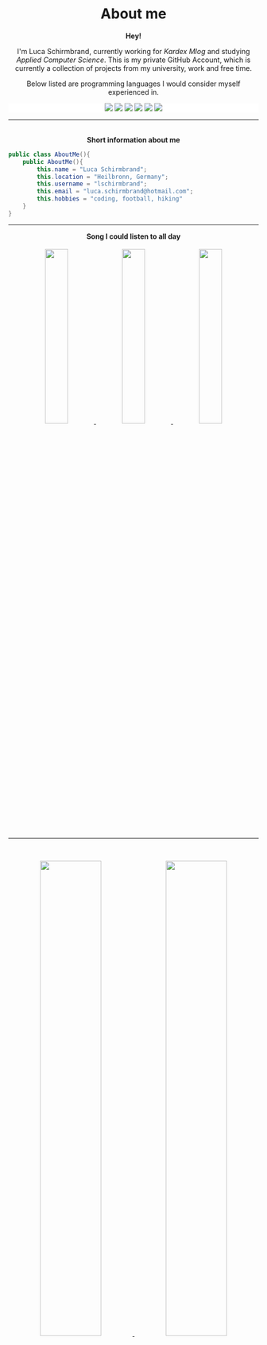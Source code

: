 <h1 align="center">
  <b>About me</b>
</h1>

<div align="center">
<b>Hey!</b>
<p>I'm Luca Schirmbrand, currently working for <i>Kardex Mlog</i> and studying <i>Applied Computer Science</i>.
This is my private GitHub Account, which is currently a collection of projects from my university, work and free time.</p>
</div>

<p>
<div align="center">
	<p>Below listed are programming languages I would consider myself experienced in.</p>
	<div style="background-color:white">
	  <img src="https://img.shields.io/badge/c%23-%23239120.svg?style=for-the-badge&logo=c-sharp&logoColor=white">
	  <img src="https://img.shields.io/badge/java-%23ED8B00.svg?style=for-the-badge&logo=java&logoColor=white">
	  <img src="https://img.shields.io/badge/javascript-%23323330.svg?style=for-the-badge&logo=javascript&logoColor=%23F7DF1E">
	  <img src="https://img.shields.io/badge/typescript-%23007ACC.svg?style=for-the-badge&logo=typescript&logoColor=white">
	  <img src="https://img.shields.io/badge/html5-%23E34F26.svg?style=for-the-badge&logo=html5&logoColor=white">
	  <img src="https://img.shields.io/badge/css3-%231572B6.svg?style=for-the-badge&logo=css3&logoColor=white">
	</div>
</div>
</p>

<hr>
<br>

<div align="center">
<b>Short information about me</b>
</div>

```c#
public class AboutMe(){
	public AboutMe(){
		this.name = "Luca Schirmbrand";
		this.location = "Heilbronn, Germany";
		this.username = "lschirmbrand";
		this.email = "luca.schirmbrand@hotmail.com";
		this.hobbies = "coding, football, hiking"
	}
}
```
<hr>

<div align="center" width="100%">
<b>Song I could listen to all day</b>
<br>
<br>
  <a href="https://open.spotify.com/track/3pf96IFggfQuT6Gafqx2rt?si=1528fa80ae714e6c">
	<img src="https://media0.giphy.com/media/mXbQ2IU02cGRhBO2ye/giphy.gif" width="30%">
	<img src="https://media.hitparade.ch/cover/big/boney_m-sunny_s_8.jpg" width="30%">
   	<img src="https://media0.giphy.com/media/mXbQ2IU02cGRhBO2ye/giphy.gif" width="30%">
  </a>
</div>

<hr>

<br>
<p align="center">
  <a href="https://abhigyantrips.dev/">
  <img width="49.5%" src="https://github-readme-stats.vercel.app/api?username=lschirmbrand&show_icons=true&theme=dracula&hide_border=false" />
    <img width="49.5%" src="https://github-readme-streak-stats.herokuapp.com/?user=lschirmbrand&theme=dracula&hide_border=false" />
  </a>
</p>
